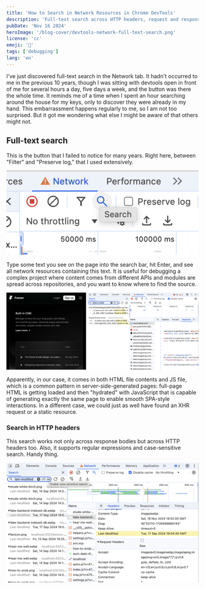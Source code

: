 ```yaml
---
title: 'How to Search in Network Resources in Chrome DevTools'
description: 'Full-text search across HTTP headers, request and response bodies in Network Tab'
pubDate: 'Nov 16 2024'
heroImage: '/blog-cover/devtools-network-full-text-search.png'
license: 'cc'
emoji: '🔎'
tags: ['debugging']
lang: 'en'
---
```


I've just discovered full-text search in the Network tab. It hadn't occurred to me in the previous 10 years, though I was sitting with devtools open in front of me for several hours a day, five days a week, and the button was there the whole time. It reminds me of a time when I spent an hour searching around the house for my keys, only to discover they were already in my hand. This embarrassment happens regularly to me, so I am not too surprised. But it got me wondering what else I might be aware of that others might not.

## Full-text search

This is the button that I failed to notice for many years. Right here, between "Filter" and "Preserve log," that I used extensively.

![The button opening full-text search in dev tools' network tab](../../blog-images/debug-network/full-text-search-button.png)

Type some text you see on the page into the search bar, hit Enter, and see all network resources containing this text. It is useful for debugging a complex project where content comes from different APIs and modules are spread across repositories, and you want to know where to find the source.

![Search results in dev tab of dev tools](../../blog-images/debug-network/full-text-search-result.png)

Apparently, in our case, it comes in both HTML file contents and JS file, which is a common pattern in server-side-generated pages: full-page HTML is getting loaded and then "hydrated" with JavaScript that is capable of generating exactly the same page to enable smooth SPA-style interactions. In a different case, we could just as well have found an XHR request or a static resource.

### Search in HTTP headers

This search works not only across response bodies but across HTTP headers too. Also, it supports regular expressions and case-sensitive search. Handy thing.

![HTTP header last-modified in full-text search](../../blog-images/debug-network/full-text-headers.png)
